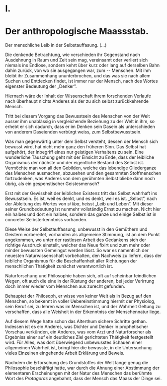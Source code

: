 # I.

# Der anthropologische Maassstab.

Der menschliche Leib in der Selbstauffasung. (...)

Die denkende Betrachtung, wie verschieden ihr Gegenstand
nach Ausdehnung in Raum und Zeit sein mag,
vereinsamt oder verliert sich niemals ins Endlose, sondern
kehrt über kurz oder lang auf derselben Bahn dahin
zurück, von wo sie ausgegangen war, zum -- Menschen.
Mit ihm bleibt ihr Zusammenhang ununterbrochen, und
das was sie nach allem Suchen und Entdecken findet, ist
immer nur der Mensch, nach des Wortes eigenster Bedeutung
der „Denker”.

Hiernach wäre der Inhalt der Wissenschaft ihrem
forschenden Verlaufe nach überhaupt nichts Anderes als
der zu sich selbst zurückkehrende Mensch.

Tritt bei diesem Vorgang das Bewusstsein des Menschen
von der Welt ausser ihm unablässig in vergleichende
Beziehung zu der Welt in ihm, so erhebt er sich dadurch,
dass er im Denken sein Dasein als unterschieden von anderem
Daseienden verbürgt weiss, zum Selbstbewusstsein.

Was man gegenwärtig unter dem Selbst versteht,
dessen der Mensch sich bewusst wird, hat nicht mehr
ganz den früheren Sinn. Das Selbst hat aufgehört, der
Inbegriff eines nur geistigen Verhaltens zu sein. Eine
wunderliche Täuschung geht mit der Einsicht zu Ende,
dass der leibliche Organismus der nächste und der eigentliche
Bestand des Selbst ist. Vermöchte man von all den
Gebilden, welche das lebendige Gliederganze des Menschen
ausmachen, abzusehen und den gesammten Stoffmenschen
fortzudenken, was Anderes von dem gerühmten Selbst bliebe
dann noch übrig, als ein gespenstischer Geistesmensch?

Erst mit der Gewissheit der leiblichen Existenz tritt das Selbst wahrhaft ins
Bewusstsein. Es ist, weil es denkt, und es denkt, weil es ist. „Selbst”, nach
der Ableitung des Wortes von *si liba*, heisst „Leib und Leben”. Mit
dieser seiner Grundbedeutung ist nunmehr vollständig Ernst
zu machen. Nicht hier ein halbes und dort ein halbes,
sondern das ganze und einige Selbst ist in concreter Selbsterkenntniss
vorhanden.

Diese Weise der Selbstauffassung, unbewusst in den
Gemüthern und Geistern vorbereitet, vorhanden als allgemeine
Stimmung, ist an dem Punkt angekommen, wo unter
der rastlosen Arbeit des Gedankens sich der richtige
Ausdruck einstellt, welcher das Neue fixirt und zum mehr
oder minder bewussten Gemeingut werden lässt. So war
es namentlich der neuesten Naturwissenschaft vorbehalten,
den Nachweis zu liefern, dass der leibliche Organismus
für die Beschaffenheit aller Richtungen der menschlichen
Thätigkeit zunächst verantwortlich ist.

Naturforschung und Philosophie haben sich, oft auf
scheinbar feindlichen Wegen, oft auch die eine in der
Rüstung der anderen, bei jeder Verirrung doch immer
wieder vom Menschen aus zurecht gefunden.

Behauptet der Philosoph, er wisse von keiner Welt
als in Bezug auf den Menschen, so bekennt in voller
Uebereinstimmung hiermit der Physiolog, sein Beruf sei,
zu lehren was im Menschen ist, und der Wahrheit Geltung
zu verschaffen, dass alle Weisheit in der Erkenntniss der
Menschennatur liege.

Auf diesem Wege hatte schon das Alterthum sichere
Schritte gethan. Indessen ist es ein Anderes, was Dichter
und Denker in prophetischer Vorschau verkünden, ein Anderes,
was vom Arzt und Naturforscher als Ergebniss einer
auf ein deutliches Ziel gerichteten Thätigkeit festgestellt
wird. Für Alles, was dort überwiegend unbewusstes Schauen
einer allgemeinen Wahrheit ist, bringt hier die bewusste,
in die Untersuchung vieles Einzelnen eingehende Arbeit
Erklärung und Beweis.

Nachdem die Erforschung des Grundstoffes der Welt
lange genug die Philosophie beschäftigt hatte, war durch
die Ahnung einer Abstimmung der elementaren Erscheinungen
mit der Natur des Menschen das berühmte Wort
des *Protagoras* angebahnt, dass der Mensch das Maass
der Dinge sei.
